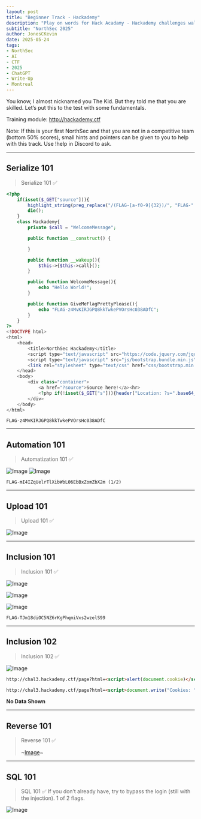 ```yaml
---
layout: post
title: "Beginner Track - Hackademy"
description: "Play on words for Hack Acadamy - Hackademy challenges walkthrough."
subtitle: "NorthSec 2025"
author: JonesCKevin
date: 2025-05-24
tags:
- NorthSec
- AI
- CTF
- 2025
- ChatGPT
- Write-Up
- Montreal
---
```


You know, I almost nicknamed you The Kid. But they told me that you are skilled. Let’s put this to the test with some fundamentals.

Training module: <http://hackademy.ctf>

Note: If this is your first NorthSec and that you are not in a competitive team (bottom 50% scores),
small hints and pointers can be given to you to help with this track. Use !help in Discord to ask.

---

## Serialize 101

> Serialize 101 :white_check_mark:

```php
<?php
    if(isset($_GET["source"])){
        highlight_string(preg_replace("/(FLAG-[a-f0-9]{32})/", "FLAG-".str_repeat("x", 32), file_get_contents(__file__)));
        die();
    }
    class Hackademy{
        private $call = "WelcomeMessage";

        public function __construct() {

        }

        public function __wakeup(){
            $this->{$this->call}();
        }

        public function WelcomeMessage(){
            echo "Hello World!";
        }

        public function GiveMeFlagPrettyPlease(){
            echo "FLAG-z4MvKIRJGPQ8kkTwkePVOrsHc038ADfC";
        }
    }
?>
<!DOCTYPE html>
<html>
    <head>
        <title>NorthSec Hackademy</title>
        <script type="text/javascript" src="https://code.jquery.com/jquery-3.5.1.js"></script>
        <script type="text/javascript" src="js/bootstrap.bundle.min.js"></script>
        <link rel="stylesheet" type="text/css" href="css/bootstrap.min.css">
    </head>
    <body>
        <div class="container">
            <a href="?source">Source here!</a><hr>
            <?php if(!isset($_GET["s"])){header("Location: ?s=".base64_encode(serialize(new Hackademy())));}else{unserialize(base64_decode($_GET["s"]));} ?>
        </div>
    </body>
</html>
```

```flag
FLAG-z4MvKIRJGPQ8kkTwkePVOrsHc038ADfC
```

---

## Automation 101

>Automatization 101 :white_check_mark:

![Image](4.png)
![Image](5.png)

```flag
FLAG-mI4IZqUelrTlXibWbL06EbBxZomZbX2m (1/2)
```

---

## Upload 101

>Upload 101 :white_check_mark:

![Image](6.png)

---

## Inclusion 101

>Inclusion 101 :white_check_mark:

![Image](7.png)

![Image](71.png)

![Image](72.png)

```flag
FLAG-TJm18diOC5NZ6rKgPhqmiVxs2wzelS99
```
---

## Inclusion 102

>Inclusion 102 :white_check_mark:

![Image](8.png)

```html
http://chal3.hackademy.ctf/page?html=<script>alert(document.cookie)</script>

http://chal3.hackademy.ctf/page?html=<script>document.write("Cookies: " + document.cookie);</script>
```

**No Data Shown**

---

## Reverse 101

>Reverse 101 :white_check_mark:
>
>~[Image](reverse-1)~

---

## SQL 101

>SQL 101 :white_check_mark:
If you don’t already have, try to bypass the login (still with the injection). 1 of 2 flags.

![Image](9.png)
